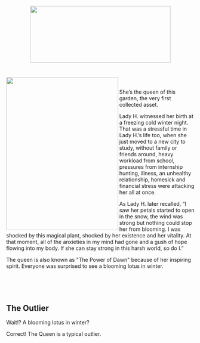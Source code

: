 <p align="center">
<img src="https://github.com/lady-h-world/My_Garden/blob/main/images/The_Queen_title.png" width="376" height="152" />
</p>

#

<p>
<img align="left" src="https://github.com/lady-h-world/My_Garden/blob/main/images/the_queen.png" width="300" height="410" />
<p>&nbsp;</p>

She’s the queen of this garden, the very first collected asset.
  
  
Lady H. witnessed her birth at a freezing cold winter night. That was a stressful time in Lady H.’s life too, when she just moved to a new city to study, without family or friends around, heavy workload from school, pressures from internship hunting, illness, an unhealthy relationship, homesick and financial stress were attacking her all at once. 
  
As Lady H. later recalled, “I saw her petals started to open in the snow, the wind was strong but nothing could stop her from blooming. I was shocked by this magical plant, shocked by her existence and her vitality. At that moment, all of the anxieties in my mind had gone and a gush of hope flowing into my body. If she can stay strong in this harsh world, so do I.”
  
The queen is also known as "The Power of Dawn" because of her inspiring spirit. Everyone was surprised to see a blooming lotus in winter.
</p>
<p>&nbsp;</p>
<p>&nbsp;</p>


## The Outlier

Wait!? A blooming lotus in winter? 

Correct! The Queen is a typical outlier.

